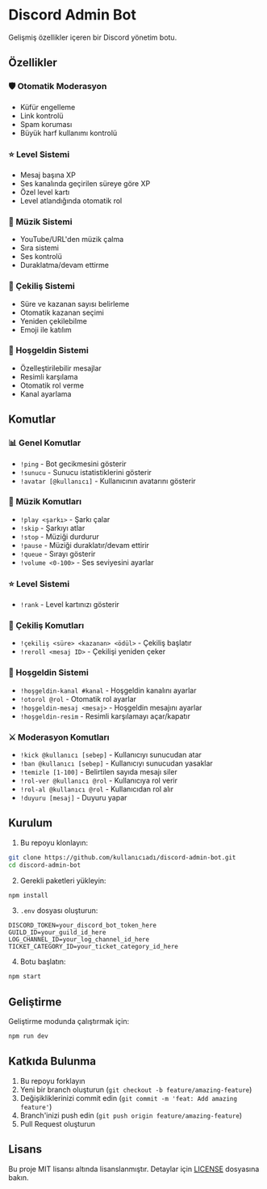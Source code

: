 # Discord Admin Bot

Gelişmiş özellikler içeren bir Discord yönetim botu.

## Özellikler

### 🛡️ Otomatik Moderasyon
- Küfür engelleme
- Link kontrolü
- Spam koruması
- Büyük harf kullanımı kontrolü

### ⭐ Level Sistemi
- Mesaj başına XP
- Ses kanalında geçirilen süreye göre XP
- Özel level kartı
- Level atlandığında otomatik rol

### 🎵 Müzik Sistemi
- YouTube/URL'den müzik çalma
- Sıra sistemi
- Ses kontrolü
- Duraklatma/devam ettirme

### 🎉 Çekiliş Sistemi
- Süre ve kazanan sayısı belirleme
- Otomatik kazanan seçimi
- Yeniden çekilebilme
- Emoji ile katılım

### 👋 Hoşgeldin Sistemi
- Özelleştirilebilir mesajlar
- Resimli karşılama
- Otomatik rol verme
- Kanal ayarlama

## Komutlar

### 📊 Genel Komutlar
- `!ping` - Bot gecikmesini gösterir
- `!sunucu` - Sunucu istatistiklerini gösterir
- `!avatar [@kullanıcı]` - Kullanıcının avatarını gösterir

### 🎵 Müzik Komutları
- `!play <şarkı>` - Şarkı çalar
- `!skip` - Şarkıyı atlar
- `!stop` - Müziği durdurur
- `!pause` - Müziği duraklatır/devam ettirir
- `!queue` - Sırayı gösterir
- `!volume <0-100>` - Ses seviyesini ayarlar

### ⭐ Level Sistemi
- `!rank` - Level kartınızı gösterir

### 🎉 Çekiliş Komutları
- `!çekiliş <süre> <kazanan> <ödül>` - Çekiliş başlatır
- `!reroll <mesaj ID>` - Çekilişi yeniden çeker

### 👋 Hoşgeldin Sistemi
- `!hoşgeldin-kanal #kanal` - Hoşgeldin kanalını ayarlar
- `!otorol @rol` - Otomatik rol ayarlar
- `!hoşgeldin-mesaj <mesaj>` - Hoşgeldin mesajını ayarlar
- `!hoşgeldin-resim` - Resimli karşılamayı açar/kapatır

### ⚔️ Moderasyon Komutları
- `!kick @kullanıcı [sebep]` - Kullanıcıyı sunucudan atar
- `!ban @kullanıcı [sebep]` - Kullanıcıyı sunucudan yasaklar
- `!temizle [1-100]` - Belirtilen sayıda mesajı siler
- `!rol-ver @kullanıcı @rol` - Kullanıcıya rol verir
- `!rol-al @kullanıcı @rol` - Kullanıcıdan rol alır
- `!duyuru [mesaj]` - Duyuru yapar

## Kurulum

1. Bu repoyu klonlayın:
```bash
git clone https://github.com/kullanıcıadı/discord-admin-bot.git
cd discord-admin-bot
```

2. Gerekli paketleri yükleyin:
```bash
npm install
```

3. `.env` dosyası oluşturun:
```env
DISCORD_TOKEN=your_discord_bot_token_here
GUILD_ID=your_guild_id_here
LOG_CHANNEL_ID=your_log_channel_id_here
TICKET_CATEGORY_ID=your_ticket_category_id_here
```

4. Botu başlatın:
```bash
npm start
```

## Geliştirme

Geliştirme modunda çalıştırmak için:
```bash
npm run dev
```

## Katkıda Bulunma

1. Bu repoyu forklayın
2. Yeni bir branch oluşturun (`git checkout -b feature/amazing-feature`)
3. Değişikliklerinizi commit edin (`git commit -m 'feat: Add amazing feature'`)
4. Branch'inizi push edin (`git push origin feature/amazing-feature`)
5. Pull Request oluşturun

## Lisans

Bu proje MIT lisansı altında lisanslanmıştır. Detaylar için [LICENSE](LICENSE) dosyasına bakın. 